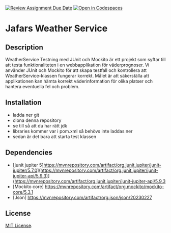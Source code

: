 [![Review Assignment Due Date](https://classroom.github.com/assets/deadline-readme-button-24ddc0f5d75046c5622901739e7c5dd533143b0c8e959d652212380cedb1ea36.svg)](https://classroom.github.com/a/-Un0hjO8)
[![Open in Codespaces](https://classroom.github.com/assets/launch-codespace-7f7980b617ed060a017424585567c406b6ee15c891e84e1186181d67ecf80aa0.svg)](https://classroom.github.com/open-in-codespaces?assignment_repo_id=11285013)
# Jafars Weather Service

## Description
WeatherService Testning med JUnit och Mockito är ett projekt som syftar till att testa funktionaliteten i en webbapplikation för väderprognoser. Vi använder JUnit och Mockito för att skapa testfall och kontrollera att WeatherService-klassen fungerar korrekt. Målet är att säkerställa att applikationen kan hämta korrekt väderinformation för olika platser och hantera eventuella fel och problem.

## Installation
+ ladda ner git
+ clona denna repository
+ se till så att du har rätt jdk
+ libraries kommer var i pom.xml så behövs inte laddas ner
+ sedan är det bara att starta test klassen


## Dependencies
* [junit jupiter 5]https://mvnrepository.com/artifact/org.junit.jupiter/junit-jupiter/5.7.0](https://mvnrepository.com/artifact/org.junit.jupiter/junit-jupiter-api/5.9.3)](https://mvnrepository.com/artifact/org.junit.jupiter/junit-jupiter-api/5.9.3
* [Mockito core] https://mvnrepository.com/artifact/org.mockito/mockito-core/5.3.1
* [Json] https://mvnrepository.com/artifact/org.json/json/20230227

## License

[MIT License](https://choosealicense.com/licenses/mit/).
